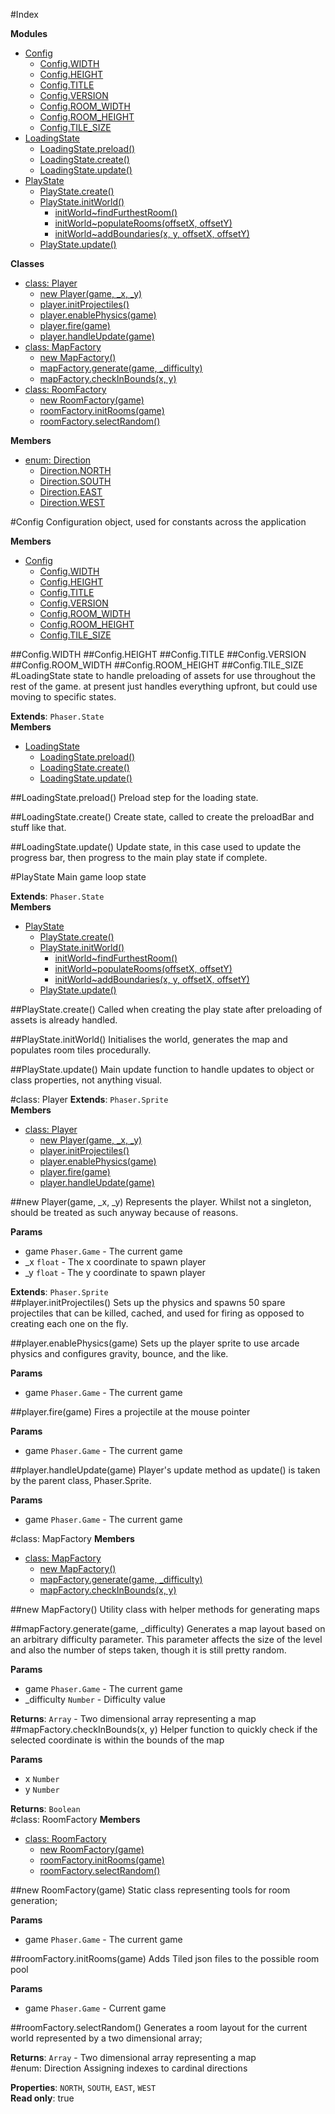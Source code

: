 #Index

**Modules**

* [Config](#module_Config)
  * [Config.WIDTH](#module_Config.WIDTH)
  * [Config.HEIGHT](#module_Config.HEIGHT)
  * [Config.TITLE](#module_Config.TITLE)
  * [Config.VERSION](#module_Config.VERSION)
  * [Config.ROOM_WIDTH](#module_Config.ROOM_WIDTH)
  * [Config.ROOM_HEIGHT](#module_Config.ROOM_HEIGHT)
  * [Config.TILE_SIZE](#module_Config.TILE_SIZE)
* [LoadingState](#module_LoadingState)
  * [LoadingState.preload()](#module_LoadingState.preload)
  * [LoadingState.create()](#module_LoadingState.create)
  * [LoadingState.update()](#module_LoadingState.update)
* [PlayState](#module_PlayState)
  * [PlayState.create()](#module_PlayState.create)
  * [PlayState.initWorld()](#module_PlayState.initWorld)
    * [initWorld~findFurthestRoom()](#module_PlayState.initWorld..findFurthestRoom)
    * [initWorld~populateRooms(offsetX, offsetY)](#module_PlayState.initWorld..populateRooms)
    * [initWorld~addBoundaries(x, y, offsetX, offsetY)](#module_PlayState.initWorld..addBoundaries)
  * [PlayState.update()](#module_PlayState.update)

**Classes**

* [class: Player](#Player)
  * [new Player(game, _x, _y)](#new_Player)
  * [player.initProjectiles()](#Player#initProjectiles)
  * [player.enablePhysics(game)](#Player#enablePhysics)
  * [player.fire(game)](#Player#fire)
  * [player.handleUpdate(game)](#Player#handleUpdate)
* [class: MapFactory](#MapFactory)
  * [new MapFactory()](#new_MapFactory)
  * [mapFactory.generate(game, _difficulty)](#MapFactory#generate)
  * [mapFactory.checkInBounds(x, y)](#MapFactory#checkInBounds)
* [class: RoomFactory](#RoomFactory)
  * [new RoomFactory(game)](#new_RoomFactory)
  * [roomFactory.initRooms(game)](#RoomFactory#initRooms)
  * [roomFactory.selectRandom()](#RoomFactory#selectRandom)

**Members**

* [enum: Direction](#Direction)
  * [Direction.NORTH](#Direction.NORTH)
  * [Direction.SOUTH](#Direction.SOUTH)
  * [Direction.EAST](#Direction.EAST)
  * [Direction.WEST](#Direction.WEST)
 
<a name="module_Config"></a>
#Config
Configuration object, used for constants
across the application

**Members**

* [Config](#module_Config)
  * [Config.WIDTH](#module_Config.WIDTH)
  * [Config.HEIGHT](#module_Config.HEIGHT)
  * [Config.TITLE](#module_Config.TITLE)
  * [Config.VERSION](#module_Config.VERSION)
  * [Config.ROOM_WIDTH](#module_Config.ROOM_WIDTH)
  * [Config.ROOM_HEIGHT](#module_Config.ROOM_HEIGHT)
  * [Config.TILE_SIZE](#module_Config.TILE_SIZE)

<a name="module_Config.WIDTH"></a>
##Config.WIDTH
<a name="module_Config.HEIGHT"></a>
##Config.HEIGHT
<a name="module_Config.TITLE"></a>
##Config.TITLE
<a name="module_Config.VERSION"></a>
##Config.VERSION
<a name="module_Config.ROOM_WIDTH"></a>
##Config.ROOM_WIDTH
<a name="module_Config.ROOM_HEIGHT"></a>
##Config.ROOM_HEIGHT
<a name="module_Config.TILE_SIZE"></a>
##Config.TILE_SIZE
<a name="module_LoadingState"></a>
#LoadingState
state to handle preloading of assets for use
throughout the rest of the game. at present
just handles everything upfront, but could
use moving to specific states.

**Extends**: `Phaser.State`  
**Members**

* [LoadingState](#module_LoadingState)
  * [LoadingState.preload()](#module_LoadingState.preload)
  * [LoadingState.create()](#module_LoadingState.create)
  * [LoadingState.update()](#module_LoadingState.update)

<a name="module_LoadingState.preload"></a>
##LoadingState.preload()
Preload step for the loading state.

<a name="module_LoadingState.create"></a>
##LoadingState.create()
Create state, called to create the preloadBar and stuff
like that.

<a name="module_LoadingState.update"></a>
##LoadingState.update()
Update state, in this case used to update the progress bar,
then progress to the main play state if complete.

<a name="module_PlayState"></a>
#PlayState
Main game loop state

**Extends**: `Phaser.State`  
**Members**

* [PlayState](#module_PlayState)
  * [PlayState.create()](#module_PlayState.create)
  * [PlayState.initWorld()](#module_PlayState.initWorld)
    * [initWorld~findFurthestRoom()](#module_PlayState.initWorld..findFurthestRoom)
    * [initWorld~populateRooms(offsetX, offsetY)](#module_PlayState.initWorld..populateRooms)
    * [initWorld~addBoundaries(x, y, offsetX, offsetY)](#module_PlayState.initWorld..addBoundaries)
  * [PlayState.update()](#module_PlayState.update)

<a name="module_PlayState.create"></a>
##PlayState.create()
Called when creating the play state after preloading
of assets is already handled.

<a name="module_PlayState.initWorld"></a>
##PlayState.initWorld()
Initialises the world, generates the map and populates
room tiles procedurally.

<a name="module_PlayState.update"></a>
##PlayState.update()
Main update function to handle updates to object
or class properties, not anything visual.

<a name="Player"></a>
#class: Player
**Extends**: `Phaser.Sprite`  
**Members**

* [class: Player](#Player)
  * [new Player(game, _x, _y)](#new_Player)
  * [player.initProjectiles()](#Player#initProjectiles)
  * [player.enablePhysics(game)](#Player#enablePhysics)
  * [player.fire(game)](#Player#fire)
  * [player.handleUpdate(game)](#Player#handleUpdate)

<a name="new_Player"></a>
##new Player(game, _x, _y)
Represents the player. Whilst not a singleton,
should be treated as such anyway because of reasons.

**Params**

- game `Phaser.Game` - The current game  
- _x `float` - The x coordinate to spawn player  
- _y `float` - The y coordinate to spawn player  

**Extends**: `Phaser.Sprite`  
<a name="Player#initProjectiles"></a>
##player.initProjectiles()
Sets up the physics and spawns 50 spare projectiles
that can be killed, cached, and used for firing as
opposed to creating each one on the fly.

<a name="Player#enablePhysics"></a>
##player.enablePhysics(game)
Sets up the player sprite to use
arcade physics and configures gravity,
bounce, and the like.

**Params**

- game `Phaser.Game` - The current game  

<a name="Player#fire"></a>
##player.fire(game)
Fires a projectile at the mouse pointer

**Params**

- game `Phaser.Game` - The current game  

<a name="Player#handleUpdate"></a>
##player.handleUpdate(game)
Player's update method as update() is taken by
the parent class, Phaser.Sprite.

**Params**

- game `Phaser.Game` - The current game  

<a name="MapFactory"></a>
#class: MapFactory
**Members**

* [class: MapFactory](#MapFactory)
  * [new MapFactory()](#new_MapFactory)
  * [mapFactory.generate(game, _difficulty)](#MapFactory#generate)
  * [mapFactory.checkInBounds(x, y)](#MapFactory#checkInBounds)

<a name="new_MapFactory"></a>
##new MapFactory()
Utility class with helper methods for
generating maps

<a name="MapFactory#generate"></a>
##mapFactory.generate(game, _difficulty)
Generates a map layout based on an arbitrary difficulty
parameter. This parameter affects the size of the level
and also the number of steps taken, though it is still
pretty random.

**Params**

- game `Phaser.Game` - The current game  
- _difficulty `Number` - Difficulty value  

**Returns**: `Array` - Two dimensional array representing a map  
<a name="MapFactory#checkInBounds"></a>
##mapFactory.checkInBounds(x, y)
Helper function to quickly check if the selected
coordinate is within the bounds of the map

**Params**

- x `Number`  
- y `Number`  

**Returns**: `Boolean`  
<a name="RoomFactory"></a>
#class: RoomFactory
**Members**

* [class: RoomFactory](#RoomFactory)
  * [new RoomFactory(game)](#new_RoomFactory)
  * [roomFactory.initRooms(game)](#RoomFactory#initRooms)
  * [roomFactory.selectRandom()](#RoomFactory#selectRandom)

<a name="new_RoomFactory"></a>
##new RoomFactory(game)
Static class representing tools for
room generation;

**Params**

- game `Phaser.Game` - The current game  

<a name="RoomFactory#initRooms"></a>
##roomFactory.initRooms(game)
Adds Tiled json files to the possible room pool

**Params**

- game `Phaser.Game` - Current game  

<a name="RoomFactory#selectRandom"></a>
##roomFactory.selectRandom()
Generates a room layout for the current world represented
by a two dimensional array;

**Returns**: `Array` - Two dimensional array representing a map  
<a name="Direction"></a>
#enum: Direction
Assigning indexes to cardinal directions

**Properties**: `NORTH`, `SOUTH`, `EAST`, `WEST`  
**Read only**: true  
